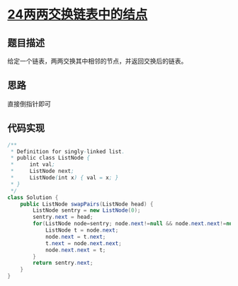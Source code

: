 # [24两两交换链表中的结点][title]
## 题目描述
给定一个链表，两两交换其中相邻的节点，并返回交换后的链表。
## 思路
直接倒指针即可
## 代码实现
```java
/**
 * Definition for singly-linked list.
 * public class ListNode {
 *     int val;
 *     ListNode next;
 *     ListNode(int x) { val = x; }
 * }
 */
class Solution {
    public ListNode swapPairs(ListNode head) {
        ListNode sentry = new ListNode(0);
        sentry.next = head;
        for(ListNode node=sentry; node.next!=null && node.next.next!=null; node = node.next.next) {
            ListNode t = node.next;
            node.next = t.next;
            t.next = node.next.next;
            node.next.next = t;
        }
        return sentry.next;
    }
}
```
[title]:https://leetcode-cn.com/problems/swap-nodes-in-pairs/description/
